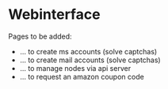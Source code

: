 # Webinterface

Pages to be added:
- ... to create ms accounts (solve captchas)
- ... to create mail accounts (solve captchas)
- ... to manage nodes via api server
- ... to request an amazon coupon code 